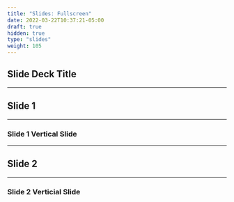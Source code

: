 ```yaml
---
title: "Slides: Fullscreen"
date: 2022-03-22T10:37:21-05:00
draft: true
hidden: true
type: "slides"
weight: 105
---
```


<!-- Copy everything between open and closing slide tags from _index.md -->

## Slide Deck Title

---

## Slide 1

___

### Slide 1 Vertical Slide

---

## Slide 2

___

### Slide 2 Verticial Slide
